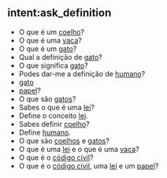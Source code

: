  ## intent:ask_definition
- O que é um [coelho](concept)?
- O que é uma [vaca](concept)?
- O que é um [gato](concept)?
- Qual a definição de [gato](concept)?
- O que significa [gato](concept)?
- Podes dar-me a definição de [humano](concept)?
- [gato](concept)
- [papel](concept)?
- O que são [gatos](concept)?
- Sabes o que é uma [lei](concept)?
- Define o conceito [lei](concept).
- Sabes definir [coelho](concept)?
- Define [humano](concept).
- O que são [coelhos](concept) e [gatos](concept)?
- O que é uma [lei](concept) e o que é uma [vaca](concept)?
- O que é o [código cívil](concept)?
- O que é o [código cívil](concept), uma [lei](concept) e um [papel](concept)?
